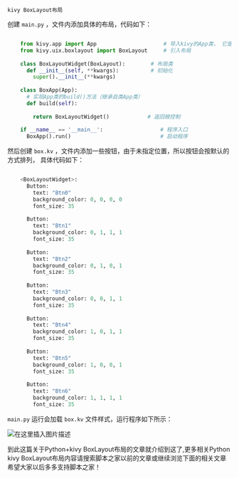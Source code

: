 ` kivy BoxLayout布局 `

创建 ` main.py ` ，文件内添加具体的布局，代码如下：

```python

    from kivy.app import App 					 # 导入kivy的App类， 它是所有kivy应用的基础
    from kivy.uix.boxlayout import BoxLayout 	 # 引入布局
    
    class BoxLayoutWidget(BoxLayout):     	 # 布局类
      def __init__(self, **kwargs):			 # 初始化
        super().__init__(**kwargs)
    
    class BoxApp(App):
      # 实现App类的build()方法（继承自类App类）
      def build(self):
    
        return BoxLayoutWidget() 			# 返回根控制
    
    if __name__ == '__main__':					# 程序入口
      BoxApp().run()							# 启动程序
```

然后创建 ` box.kv ` ，文件内添加一些按钮，由于未指定位置，所以按钮会按默认的方式排列， 具体代码如下：

```python

    <BoxLayoutWidget>:
      Button:
        text: "Btn0"
        background_color: 0, 0, 0, 0
        font_size: 35
    
      Button:
        text: "Btn1"
        background_color: 0, 1, 1, 1
        font_size: 35
    
      Button:
        text: "Btn2"
        background_color: 0, 1, 0, 1
        font_size: 35
    
      Button:
        text: "Btn3"
        background_color: 0, 0, 1, 1
        font_size: 35
    
      Button:
        text: "Btn4"
        background_color: 1, 0, 1, 1
        font_size: 35
    
      Button:
        text: "Btn5"
        background_color: 1, 0, 0, 1
        font_size: 35
    
      Button:
        text: "Btn6"
        background_color: 1, 1, 1, 1
        font_size: 35
```

` main.py ` 运行会加载 ` box.kv ` 文件样式，运行程序如下所示：

![在这里插入图片描述](https://img.jbzj.com/file_images/article/202012/2020122814452867.png)

到此这篇关于Python+kivy BoxLayout布局的文章就介绍到这了,更多相关Python kivy
BoxLayout布局内容请搜索脚本之家以前的文章或继续浏览下面的相关文章希望大家以后多多支持脚本之家！

